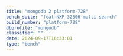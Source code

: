 ```yaml
---
title: "mongodb 2 platform-728"
bench_suite: "feat-NXP-32506-multi-search"
build_number: "platform-728"
dbprofile: "mongodb"
classifier: ""
date: 2024-09-17T16:33:01
type: "bench"
---
```

